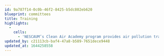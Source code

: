 ```yaml
---
id: 9a787f14-0c0b-46f2-8425-b5dc802eb620
blueprint: committees
title: Training
highlights:
  -
    cells:
      - 'NESCAUM’s Clean Air Academy program provides air pollution training for our member states. This program is funded through federal grants to provide professional education to individuals from state and local air pollution agencies. State staff may register for any of these courses on APTI Learn. Courses are provided through EPA’s Air Pollution Training Institute (APTI) and the National Air Compliance Training program (NACT). For more information, please contact NESCAUM’s Training Coordinator, Kara Murphy, at kmurphy@nescaum.org.'
updated_by: c21113cb-baf4-47a8-b589-7651dece9448
updated_at: 1644258558
---
```


